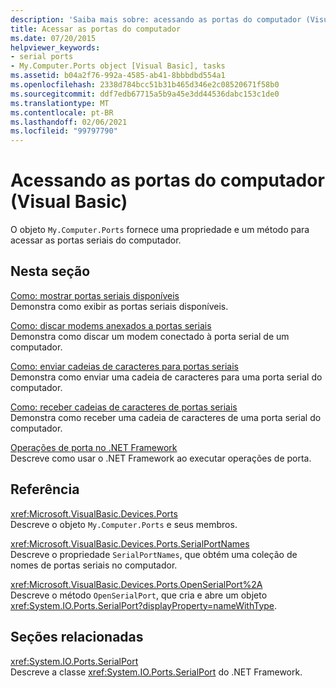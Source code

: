 ```yaml
---
description: 'Saiba mais sobre: acessando as portas do computador (Visual Basic)'
title: Acessar as portas do computador
ms.date: 07/20/2015
helpviewer_keywords:
- serial ports
- My.Computer.Ports object [Visual Basic], tasks
ms.assetid: b04a2f76-992a-4585-ab41-8bbbdbd554a1
ms.openlocfilehash: 2338d784bcc51b31b465d346e2c08520671f58b0
ms.sourcegitcommit: ddf7edb67715a5b9a45e3dd44536dabc153c1de0
ms.translationtype: MT
ms.contentlocale: pt-BR
ms.lasthandoff: 02/06/2021
ms.locfileid: "99797790"
---
```

# <a name="accessing-the-computers-ports-visual-basic"></a>Acessando as portas do computador (Visual Basic)

O objeto `My.Computer.Ports` fornece uma propriedade e um método para acessar as portas seriais do computador.  
  
## <a name="in-this-section"></a>Nesta seção  

 [Como: mostrar portas seriais disponíveis](how-to-show-available-serial-ports.md)  
 Demonstra como exibir as portas seriais disponíveis.  
  
 [Como: discar modems anexados a portas seriais](how-to-dial-modems-attached-to-serial-ports.md)  
 Demonstra como discar um modem conectado à porta serial de um computador.  
  
 [Como: enviar cadeias de caracteres para portas seriais](how-to-send-strings-to-serial-ports.md)  
 Demonstra como enviar uma cadeia de caracteres para uma porta serial do computador.  
  
 [Como: receber cadeias de caracteres de portas seriais](how-to-receive-strings-from-serial-ports.md)  
 Demonstra como receber uma cadeia de caracteres de uma porta serial do computador.  
  
 [Operações de porta no .NET Framework](port-operations-in-the-net-framework.md)  
 Descreve como usar o .NET Framework ao executar operações de porta.  
  
## <a name="reference"></a>Referência  

 <xref:Microsoft.VisualBasic.Devices.Ports>  
 Descreve o objeto `My.Computer.Ports` e seus membros.  
  
 <xref:Microsoft.VisualBasic.Devices.Ports.SerialPortNames>  
 Descreve o propriedade `SerialPortNames`, que obtém uma coleção de nomes de portas seriais no computador.  
  
 <xref:Microsoft.VisualBasic.Devices.Ports.OpenSerialPort%2A>  
 Descreve o método `OpenSerialPort`, que cria e abre um objeto <xref:System.IO.Ports.SerialPort?displayProperty=nameWithType>.  
  
## <a name="related-sections"></a>Seções relacionadas  

 <xref:System.IO.Ports.SerialPort>  
 Descreve a classe <xref:System.IO.Ports.SerialPort> do .NET Framework.
